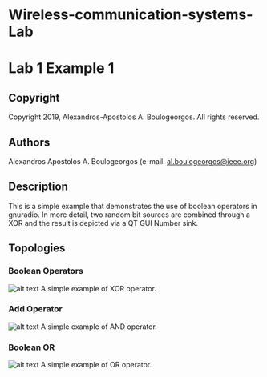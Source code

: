 # Wireless-communication-systems-Lab
# Lab 1 Example 1

## Copyright
Copyright 2019, Alexandros-Apostolos A. Boulogeorgos. All rights reserved.

## Authors
Alexandros Apostolos A. Boulogeorgos (e-mail: al.boulogeorgos@ieee.org)

## Description  
This is a simple example that demonstrates the use of boolean operators in gnuradio. In more detail, two random bit sources are combined through a XOR and the result is depicted via a QT GUI Number sink.

## Topologies

### Boolean Operators
![alt text](https://github.com/aboulogeorgos/Wireless-communication-systems-Lab/blob/master/Lab0/Example1/BooleanOperators.grc.png?raw=true)
A simple example of XOR operator. 

### Add Operator
![alt text](https://github.com/aboulogeorgos/Wireless-communication-systems-Lab/blob/master/Lab0/Example1/AddOperator.grc.png?raw=true)
A simple example of AND operator. 

### Boolean OR

![alt text](https://github.com/aboulogeorgos/Wireless-communication-systems-Lab/blob/master/Lab0/Example1/BooleanOR.grc.png?raw=true)
A simple example of OR operator. 
